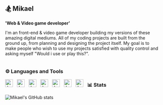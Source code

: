## 🏂 Mikael 

**'Web & Video game developer'**

I'm an front-end & video game developer building my versions of these amazing digital mediums. All of my coding projects are built
from the ground up, from planning and designing the project itself. My goal is to make people who wish to use my projects satisfied
with quality control and asking myself "Would i use or play this?". 

#

### ⚙️ Languages and Tools

<img align="left" alt="Java" width="25px" style="padding-right:10px;" src="https://cdn.jsdelivr.net/gh/devicons/devicon@latest/icons/java/java-original.svg"/>
<img align="left" alt="Java" width="25px" style="padding-right:10px;" src="https://cdn.jsdelivr.net/gh/devicons/devicon@latest/icons/javascript/javascript-original.svg"/>
<img align="left" alt="Java" width="25px" style="padding-right:10px;" src="https://cdn.jsdelivr.net/gh/devicons/devicon@latest/icons/html5/html5-original.svg"/>
<img align="left" alt="Java" width="25px" style="padding-right:10px;" src="https://cdn.jsdelivr.net/gh/devicons/devicon@latest/icons/css3/css3-original.svg"/>
<img align="left" alt="Java" width="25px" style="padding-right:10px;" src="https://cdn.jsdelivr.net/gh/devicons/devicon@latest/icons/react/react-original.svg"/>
<img align="left" alt="Java" width="25px" style="padding-right:10px;" src="https://cdn.jsdelivr.net/gh/devicons/devicon@latest/icons/godot/godot-original.svg"/>
<img align="left" alt="Java" width="25px" style="padding-right:10px;" src="https://cdn.jsdelivr.net/gh/devicons/devicon@latest/icons/csharp/csharp-original.svg"/>


### 📊 Stats

![Mikael's GitHub stats](https://github-readme-stats.vercel.app/api?username=MikaelVV&show_icons=true&theme=tokyonight)

#



<!--
**MikaelVV/MikaelVV** is a ✨ _special_ ✨ repository because its `README.md` (this file) appears on your GitHub profile.

Here are some ideas to get you started:

- 🔭 I’m currently working on ...
- 🌱 I’m currently learning ...
- 👯 I’m looking to collaborate on ...
- 🤔 I’m looking for help with ...
- 💬 Ask me about ...
- 📫 How to reach me: ...
- 😄 Pronouns: ...
- ⚡ Fun fact: ...
-->
